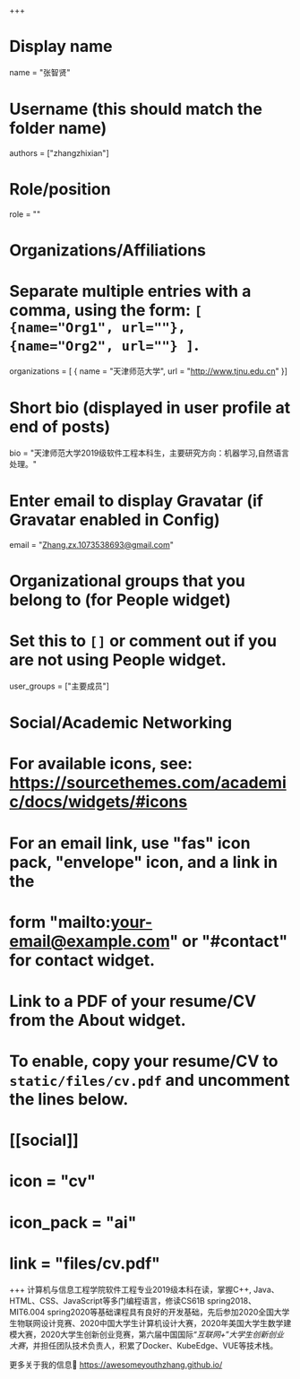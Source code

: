 +++

# Display name

name = "张智贤"

# Username (this should match the folder name)

authors = ["zhangzhixian"]

# Role/position

role = ""

# Organizations/Affiliations

#   Separate multiple entries with a comma, using the form: `[ {name="Org1", url=""}, {name="Org2", url=""} ]`.

organizations = [ { name = "天津师范大学", url = "http://www.tjnu.edu.cn" }]

# Short bio (displayed in user profile at end of posts)

bio = "天津师范大学2019级软件工程本科生，主要研究方向：机器学习,自然语言处理。"

# Enter email to display Gravatar (if Gravatar enabled in Config)

email = "Zhang.zx.1073538693@gmail.com"

# Organizational groups that you belong to (for People widget)

#   Set this to `[]` or comment out if you are not using People widget.

user_groups = ["主要成员"]

# Social/Academic Networking

# For available icons, see: https://sourcethemes.com/academic/docs/widgets/#icons

#   For an email link, use "fas" icon pack, "envelope" icon, and a link in the

#   form "mailto:your-email@example.com" or "#contact" for contact widget.

# Link to a PDF of your resume/CV from the About widget.

# To enable, copy your resume/CV to `static/files/cv.pdf` and uncomment the lines below.

# [[social]]

#   icon = "cv"

#   icon_pack = "ai"

#   link = "files/cv.pdf"

+++
计算机与信息工程学院软件工程专业2019级本科在读，掌握C++, Java、HTML、CSS、JavaScript等多门编程语言，修读CS61B spring2018、MIT6.004 spring2020等基础课程具有良好的开发基础，先后参加2020全国大学生物联网设计竞赛、2020中国大学生计算机设计大赛，2020年美国大学生数学建模大赛，2020大学生创新创业竞赛，第六届中国国际“*互联网+*”*大学生创新创业大赛*，并担任团队技术负责人，积累了Docker、KubeEdge、VUE等技术栈。

更多关于我的信息:link: https://awesomeyouthzhang.github.io/